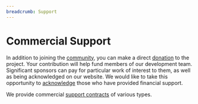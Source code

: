```yaml
---
breadcrumb: Support
---
```

# Commercial Support

In addition to joining the [community](/community), you can make a direct
[donation](donations.html) to the project. Your contribution will help fund
members of our development team. Significant sponsors can pay for particular
work of interest to them, as well as being acknowledged on our website. We
would like to take this opportunity to [acknowledge](acks.html) those who
have provided financial support.

We provide commercial [support contracts](contracts.html) of various types.
